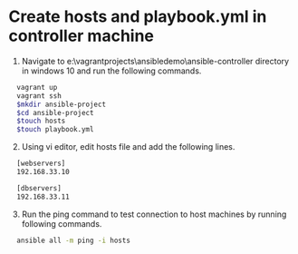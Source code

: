 # Create hosts and playbook.yml in controller machine
1. Navigate to e:\vagrantprojects\ansibledemo\ansible-controller directory in windows 10 and run the following commands.
```sh
  vagrant up
  vagrant ssh
  $mkdir ansible-project
  $cd ansible-project
  $touch hosts
  $touch playbook.yml
```

2. Using vi editor, edit hosts file and add the following lines.
```sh
  [webservers]
  192.168.33.10

  [dbservers]
  192.168.33.11
```

3. Run the ping command to test connection to host machines by running following commands.
```sh
  ansible all -m ping -i hosts
```
